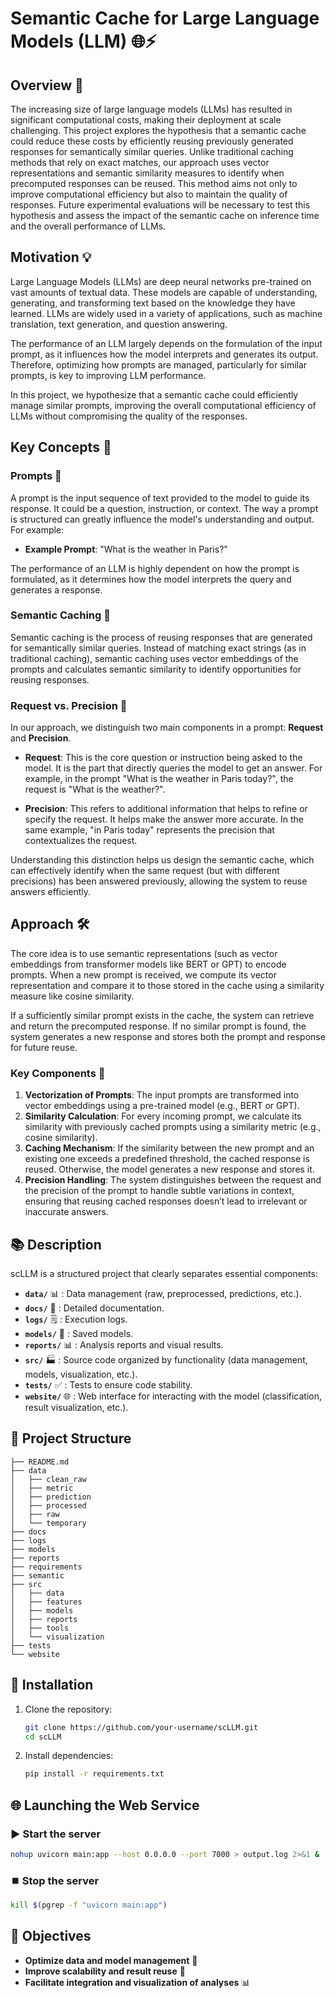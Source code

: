 # Semantic Cache for Large Language Models (LLM) 🌐⚡

## Overview 🚀

The increasing size of large language models (LLMs) has resulted in significant computational costs, making their deployment at scale challenging. This project explores the hypothesis that a semantic cache could reduce these costs by efficiently reusing previously generated responses for semantically similar queries. Unlike traditional caching methods that rely on exact matches, our approach uses vector representations and semantic similarity measures to identify when precomputed responses can be reused. This method aims not only to improve computational efficiency but also to maintain the quality of responses. Future experimental evaluations will be necessary to test this hypothesis and assess the impact of the semantic cache on inference time and the overall performance of LLMs.

## Motivation 💡

Large Language Models (LLMs) are deep neural networks pre-trained on vast amounts of textual data. These models are capable of understanding, generating, and transforming text based on the knowledge they have learned. LLMs are widely used in a variety of applications, such as machine translation, text generation, and question answering.

The performance of an LLM largely depends on the formulation of the input prompt, as it influences how the model interprets and generates its output. Therefore, optimizing how prompts are managed, particularly for similar prompts, is key to improving LLM performance.

In this project, we hypothesize that a semantic cache could efficiently manage similar prompts, improving the overall computational efficiency of LLMs without compromising the quality of the responses.

## Key Concepts 🔑

### Prompts 📝
A prompt is the input sequence of text provided to the model to guide its response. It could be a question, instruction, or context. The way a prompt is structured can greatly influence the model's understanding and output. For example:

- **Example Prompt**: "What is the weather in Paris?"
  
The performance of an LLM is highly dependent on how the prompt is formulated, as it determines how the model interprets the query and generates a response.

### Semantic Caching 💾
Semantic caching is the process of reusing responses that are generated for semantically similar queries. Instead of matching exact strings (as in traditional caching), semantic caching uses vector embeddings of the prompts and calculates semantic similarity to identify opportunities for reusing responses.

### Request vs. Precision 🎯
In our approach, we distinguish two main components in a prompt: **Request** and **Precision**.

- **Request**: This is the core question or instruction being asked to the model. It is the part that directly queries the model to get an answer. For example, in the prompt "What is the weather in Paris today?", the request is "What is the weather?".
  
- **Precision**: This refers to additional information that helps to refine or specify the request. It helps make the answer more accurate. In the same example, "in Paris today" represents the precision that contextualizes the request.

Understanding this distinction helps us design the semantic cache, which can effectively identify when the same request (but with different precisions) has been answered previously, allowing the system to reuse answers efficiently.

## Approach 🛠️

The core idea is to use semantic representations (such as vector embeddings from transformer models like BERT or GPT) to encode prompts. When a new prompt is received, we compute its vector representation and compare it to those stored in the cache using a similarity measure like cosine similarity.

If a sufficiently similar prompt exists in the cache, the system can retrieve and return the precomputed response. If no similar prompt is found, the system generates a new response and stores both the prompt and response for future reuse.

### Key Components 🔧
1. **Vectorization of Prompts**: The input prompts are transformed into vector embeddings using a pre-trained model (e.g., BERT or GPT).
2. **Similarity Calculation**: For every incoming prompt, we calculate its similarity with previously cached prompts using a similarity metric (e.g., cosine similarity).
3. **Caching Mechanism**: If the similarity between the new prompt and an existing one exceeds a predefined threshold, the cached response is reused. Otherwise, the model generates a new response and stores it.
4. **Precision Handling**: The system distinguishes between the request and the precision of the prompt to handle subtle variations in context, ensuring that reusing cached responses doesn’t lead to irrelevant or inaccurate answers.

## 📚 Description
scLLM is a structured project that clearly separates essential components:
- **`data/`** 📊 : Data management (raw, preprocessed, predictions, etc.).
- **`docs/`** 📄 : Detailed documentation.
- **`logs/`** 🗒️ : Execution logs.
- **`models/`** 🤖 : Saved models.
- **`reports/`** 📊 : Analysis reports and visual results.
- **`src/`** 🏭️ : Source code organized by functionality (data management, models, visualization, etc.).
- **`tests/`** ✅ : Tests to ensure code stability.
- **`website/`** 🌐 : Web interface for interacting with the model (classification, result visualization, etc.).

## 📂 Project Structure
```plaintext
├── README.md
├── data
│   ├── clean_raw
│   ├── metric
│   ├── prediction
│   ├── processed
│   ├── raw
│   └── temporary
├── docs
├── logs
├── models
├── reports
├── requirements
├── semantic
├── src
│   ├── data
│   ├── features
│   ├── models
│   ├── reports
│   ├── tools
│   └── visualization
├── tests
└── website
```

## 🔧 Installation
1. Clone the repository:
   ```bash
   git clone https://github.com/your-username/scLLM.git
   cd scLLM
   ```
2. Install dependencies:
   ```bash
   pip install -r requirements.txt
   ```

## 🌐 Launching the Web Service

### ▶️ Start the server
```bash
nohup uvicorn main:app --host 0.0.0.0 --port 7000 > output.log 2>&1 &
```

### ⏹️ Stop the server
```bash
kill $(pgrep -f "uvicorn main:app")
```

## 📌 Objectives
- **Optimize data and model management** 🔄
- **Improve scalability and result reuse** 🚀
- **Facilitate integration and visualization of analyses** 📊


